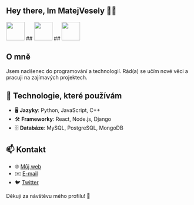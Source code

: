 <h2 align="left">Hey there, Im MatejVesely 👱‍♂️</h2>


<p align="left">
  <img src="https://upload.wikimedia.org/wikipedia/commons/c/c3/Python-logo-notext.svg" width="50" height="50">
  ##
  <img src="https://upload.wikimedia.org/wikipedia/commons/1/18/ISO_C%2B%2B_Logo.svg" width="50" height="50">
  ##
  <img src="https://upload.wikimedia.org/wikipedia/commons/e/e0/Git-logo.svg" width="50" height="50">
</p>

## O mně
Jsem nadšenec do programování a technologií. Rád(a) se učím nové věci a pracuji na zajímavých projektech.

## 🔧 Technologie, které používám
- 🖥️ **Jazyky**: Python, JavaScript, C++
- 🛠️ **Frameworky**: React, Node.js, Django
- 🗄️ **Databáze**: MySQL, PostgreSQL, MongoDB

## 📫 Kontakt
- 🌐 [Můj web](https://tvujweb.cz)
- ✉️ [E-mail](mailto:tvojemail@example.com)
- 🐦 [Twitter](https://twitter.com/tvujprofil)

Děkuji za návštěvu mého profilu! 🚀

